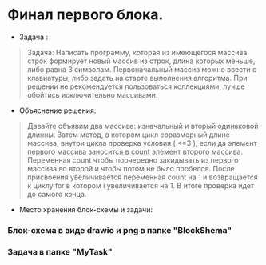 # Финал первого блока.

* Задача :

>Задача: Написать программу, которая из имеющегося массива строк формирует новый массив из строк, длина которых меньше, либо равна 3 символам. Первоначальный массив можно ввести с клавиатуры, либо задать на старте выполнения алгоритма. При решении не рекомендуется пользоваться коллекциями, лучше обойтись исключительно массивами.


* Объяснение решения:

>Давайте объявим два массива: изначальный и вторый одинаковой длинны. Затем метод, в котором цикл соразмерный длине массива, внутри цикла проверка условия ( <=3 ), если да элемент первого массива заносится в count элемент второго массива. Переменная count чтобы поочередно закидывать из первого массива во второй и чтобы потом не было пробелов. После присвоения увеличивается переменная count на 1 и возвращается к циклу for в котором i увеличивается на 1. В итоге проверка идет до самого конца.


* Место хранения блок-схемы и задачи:
### Блок-схема в виде drawio и png в папке "BlockShema"
### Задача в папке "MyTask"